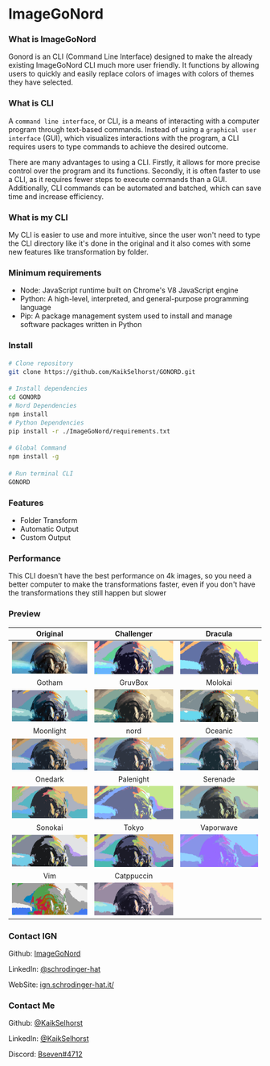 # ImageGoNord

### What is ImageGoNord

Gonord is an CLI (Command Line Interface) designed to make the already existing ImageGoNord CLI much more user friendly. It functions by allowing users to quickly and easily replace colors of images with colors of themes they have selected.

### What is CLI

A `command line interface`, or CLI, is a means of interacting with a computer program through text-based commands. Instead of using a `graphical user interface` (GUI), which visualizes interactions with the program, a CLI requires users to type commands to achieve the desired outcome.

There are many advantages to using a CLI. Firstly, it allows for more precise control over the program and its functions. Secondly, it is often faster to use a CLI, as it requires fewer steps to execute commands than a GUI. Additionally, CLI commands can be automated and batched, which can save time and increase efficiency.

### What is my CLI

My CLI is easier to use and more intuitive, since the user won't need to type the CLI directory like it's done in the original and it also comes with some new features like transformation by folder.

### Minimum requirements

- Node: JavaScript runtime built on Chrome's V8 JavaScript engine
- Python: A high-level, interpreted, and general-purpose programming language
- Pip: A package management system used to install and manage software packages written in Python


### Install
```bash
# Clone repository
git clone https://github.com/KaikSelhorst/GONORD.git

# Install dependencies
cd GONORD
# Nord Dependencies
npm install
# Python Dependencies
pip install -r ./ImageGoNord/requirements.txt

# Global Command
npm install -g

# Run terminal CLI
GONORD
```


### Features

- Folder Transform
- Automatic Output
- Custom Output


### Performance

This CLI doesn't have the best performance on 4k images, so you need a better computer to make the transformations faster, even if you don't have the transformations they still happen but slower

### Preview

|                                         Original                                          |                                         Challenger                                          |                                           Dracula                                           |
| :---------------------------------------------------------------------------------------: | :-----------------------------------------------------------------------------------------: | :-----------------------------------------------------------------------------------------: |
|  <a href="https://raw.githubusercontent.com/KaikSelhorst/GONORD/main/.github/Original.jpg"><img width="300px" src="https://raw.githubusercontent.com/KaikSelhorst/GONORD/main/.github/Original.jpg" /></a>  | <a href="https://raw.githubusercontent.com/KaikSelhorst/GONORD/main/.github/Challenger.jpg"><img width="300px" src="https://raw.githubusercontent.com/KaikSelhorst/GONORD/main/.github/Challenger.jpg" /></a> |    <a href="https://raw.githubusercontent.com/KaikSelhorst/GONORD/main/.github/Dracula.jpg"><img width="300px" src="https://raw.githubusercontent.com/KaikSelhorst/GONORD/main/.github/Dracula.jpg" /></a>    |
|                                          Gotham                                           |                                           GruvBox                                           |                                           Molokai                                           |
|    <a href="https://raw.githubusercontent.com/KaikSelhorst/GONORD/main/.github/Gotham.jpg"><img width="300px" src="https://raw.githubusercontent.com/KaikSelhorst/GONORD/main/.github/Gotham.jpg" /></a>    |    <a href="https://raw.githubusercontent.com/KaikSelhorst/GONORD/main/.github/GruvBox.jpg"><img width="300px" src="https://raw.githubusercontent.com/KaikSelhorst/GONORD/main/.github/GruvBox.jpg" /></a>    |    <a href="https://raw.githubusercontent.com/KaikSelhorst/GONORD/main/.github/Molokai.jpg"><img width="300px" src="https://raw.githubusercontent.com/KaikSelhorst/GONORD/main/.github/Molokai.jpg" /></a>    |
|                                         Moonlight                                         |                                            nord                                             |                                           Oceanic                                           |
| <a href="https://raw.githubusercontent.com/KaikSelhorst/GONORD/main/.github/Moonlight.jpg"><img width="300px" src="https://raw.githubusercontent.com/KaikSelhorst/GONORD/main/.github/Moonlight.jpg" /></a> |       <a href="https://raw.githubusercontent.com/KaikSelhorst/GONORD/main/.github/nord.jpg"><img width="300px" src="https://raw.githubusercontent.com/KaikSelhorst/GONORD/main/.github/nord.jpg" /></a>       |    <a href="https://raw.githubusercontent.com/KaikSelhorst/GONORD/main/.github/Oceanic.jpg"><img width="300px" src="https://raw.githubusercontent.com/KaikSelhorst/GONORD/main/.github/Oceanic.jpg" /></a>    |
|                                          Onedark                                          |                                          Palenight                                          |                                          Serenade                                           |
|   <a href="https://raw.githubusercontent.com/KaikSelhorst/GONORD/main/.github/Onedark.jpg"><img width="300px" src="https://raw.githubusercontent.com/KaikSelhorst/GONORD/main/.github/Onedark.jpg" /></a>   |  <a href="https://raw.githubusercontent.com/KaikSelhorst/GONORD/main/.github/Palenight.jpg"><img width="300px" src="https://raw.githubusercontent.com/KaikSelhorst/GONORD/main/.github/Palenight.jpg" /></a>  |   <a href="https://raw.githubusercontent.com/KaikSelhorst/GONORD/main/.github/Serenade.jpg"><img width="300px" src="https://raw.githubusercontent.com/KaikSelhorst/GONORD/main/.github/Serenade.jpg" /></a>   |
|                                          Sonokai                                          |                                            Tokyo                                            |                                          Vaporwave                                          |
|   <a href="https://raw.githubusercontent.com/KaikSelhorst/GONORD/main/.github/Sonokai.jpg"><img width="300px" src="https://raw.githubusercontent.com/KaikSelhorst/GONORD/main/.github/Sonokai.jpg" /></a>   |      <a href="https://raw.githubusercontent.com/KaikSelhorst/GONORD/main/.github/Tokyo.jpg"><img width="300px" src="https://raw.githubusercontent.com/KaikSelhorst/GONORD/main/.github/Tokyo.jpg" /></a>      |  <a href="https://raw.githubusercontent.com/KaikSelhorst/GONORD/main/.github/Vaporwave.jpg"><img width="300px" src="https://raw.githubusercontent.com/KaikSelhorst/GONORD/main/.github/Vaporwave.jpg" /></a>  |
|                                         Vim                                         |                                             Catppuccin                                             |
|        <a href="https://raw.githubusercontent.com/KaikSelhorst/GONORD/main/.github/Vim.jpg"><img width="300px" src="https://raw.githubusercontent.com/KaikSelhorst/GONORD/main/.github/Vim.jpg" /></a>        | <a href="https://raw.githubusercontent.com/KaikSelhorst/GONORD/main/.github/Catppuccin.jpg"><img width="300px" src="https://raw.githubusercontent.com/KaikSelhorst/GONORD/main/.github/Catppuccin.jpg" /></a> |

### Contact IGN

Github: [ImageGoNord](https://github.com/Schrodinger-Hat/ImageGoNord)

LinkedIn: [@schrodinger-hat](https://www.linkedin.com/company/schrodinger-hat/)

WebSite: [ign.schrodinger-hat.it/](ign.schrodinger-hat.it/)

### Contact Me

Github: [@KaikSelhorst](https://github.com/Schrodinger-Hat/ImageGoNord)

LinkedIn: [@KaikSelhorst](https://www.linkedin.com/in/kaikselhorst/)

Discord: [Bseven#4712](https://discord.com/users/690249250067841031)
